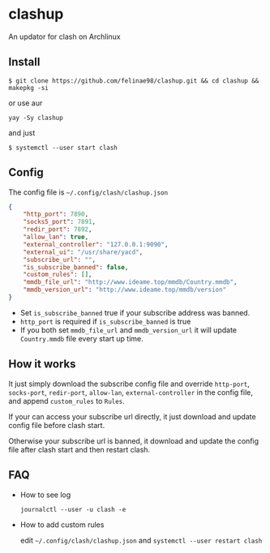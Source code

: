 # clashup

An updator for clash on Archlinux

## Install 
`$ git clone https://github.com/felinae98/clashup.git && cd clashup && makepkg -si`

or use aur

`yay -Sy clashup`

and just

`$ systemctl --user start clash`

## Config
The config file is `~/.config/clash/clashup.json`
```json
{
    "http_port": 7890,
    "socks5_port": 7891,
    "redir_port": 7892, 
    "allow_lan": true,
    "external_controller": "127.0.0.1:9090",
    "external_ui": "/usr/share/yacd",
    "subscribe_url": "",
    "is_subscribe_banned": false, 
    "custom_rules": [],
    "mmdb_file_url": "http://www.ideame.top/mmdb/Country.mmdb",
    "mmdb_version_url": "http://www.ideame.top/mmdb/version"
}
```
* Set `is_subscribe_banned` true if your subscribe address was banned.
* `http_port` is required if `is_subscribe_banned` is true
* If you both set `mmdb_file_url` and `mmdb_version_url` it will update `Country.mmdb` file every start up time.
## How it works
It just simply download the subscribe config file and override `http-port`, `socks-port`, `redir-port`, `allow-lan`, `external-controller` in the config file, and append `custom_rules` to `Rules`.

If your can access your subscribe url directly, it just download and update config file before clash start.

Otherwise your subscribe url is banned, it download and update the config file after clash start and then restart clash.

## FAQ

* How to see log
  
    `journalctl --user -u clash -e`

* How to add custom rules

    edit `~/.config/clash/clashup.json` and `systemctl --user restart clash`
